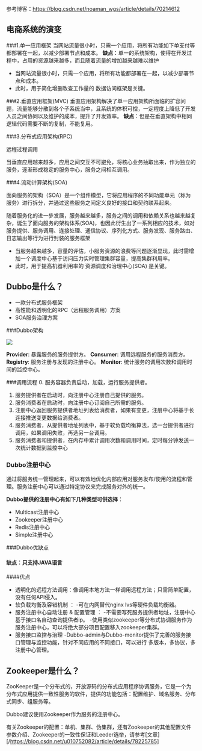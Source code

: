 参考博客：https://blog.csdn.net/noaman_wgs/article/details/70214612

## 电商系统的演变

###1.单一应用框架 
当网站流量很小时，只需一个应用，将所有功能如下单支付等都部署在一起，以减少部署节点和成本。 
**缺点**：单一的系统架构，使得在开发过程中，占用的资源越来越多，而且随着流量的增加越来越难以维护 

- 当网站流量很小时，只需一个应用，将所有功能都部署在一起，以减少部署节点和成本。
- 此时，用于简化增删改查工作量的 数据访问框架是关键。



###2.垂直应用框架(MVC) 
垂直应用架构解决了单一应用架构所面临的扩容问题，流量能够分散到各个子系统当中，且系统的体积可控，一定程度上降低了开发人员之间协同以及维护的成本，提升了开发效率。 
**缺点**：但是在垂直架构中相同逻辑代码需要不断的复制，不能复用。 

###3.分布式应用架构(RPC) 

远程过程调用

当垂直应用越来越多，应用之间交互不可避免，将核心业务抽取出来，作为独立的服务，逐渐形成稳定的服务中心，服务之间相互调用。 

###4.流动计算架构(SOA) 

面向服务的架构（SOA）是一个组件模型，它将应用程序的不同功能单元（称为服务）进行拆分，并通过这些服务之间定义良好的接口和契约联系起来。

随着服务化的进一步发展，服务越来越多，服务之间的调用和依赖关系也越来越复杂，诞生了面向服务的架构体系(SOA)，也因此衍生出了一系列相应的技术，如对服务提供、服务调用、连接处理、通信协议、序列化方式、服务发现、服务路由、日志输出等行为进行封装的服务框架

- 当服务越来越多，容量的评估，小服务资源的浪费等问题逐渐显现，此时需增加一个调度中心基于访问压力实时管理集群容量，提高集群利用率。
- 此时，用于提高机器利用率的 资源调度和治理中心(SOA) 是关键。

## Dubbo是什么？

- 一款分布式服务框架
- 高性能和透明化的RPC（远程服务调用）方案
- SOA服务治理方案

###Dubbo架构

![](https://3116004636-1256103796.cos.ap-guangzhou.myqcloud.com/Dubbo/Dubbo%E6%9E%B6%E6%9E%84.png)

**Provider**: 暴露服务的服务提供方。 
**Consumer**: 调用远程服务的服务消费方。 
**Registry**: 服务注册与发现的注册中心。 
**Monitor**: 统计服务的调用次数和调用时间的监控中心。

###调用流程 
0. 服务容器负责启动，加载，运行服务提供者。 
1. 服务提供者在启动时，向注册中心注册自己提供的服务。 
2. 服务消费者在启动时，向注册中心订阅自己所需的服务。 
3. 注册中心返回服务提供者地址列表给消费者，如果有变更，注册中心将基于长连接推送变更数据给消费者。 
4. 服务消费者，从提供者地址列表中，基于软负载均衡算法，选一台提供者进行调用，如果调用失败，再选另一台调用。 
5. 服务消费者和提供者，在内存中累计调用次数和调用时间，定时每分钟发送一次统计数据到监控中心

### Dubbo注册中心

通过将服务统一管理起来，可以有效地优化内部应用对服务发布/使用的流程和管理。服务注册中心可以通过特定协议来完成服务对外的统一。

**Dubbo提供的注册中心有如下几种类型可供选择**：

- Multicast注册中心
- Zookeeper注册中心
- Redis注册中心
- Simple注册中心

###Dubbo优缺点

#### 缺点：只支持JAVA语言

####优点

- 透明化的远程方法调用：像调用本地方法一样调用远程方法；只需简单配置，没有任何API侵入。
- 软负载均衡及容错机制 ：
  -可在内网替代nginx lvs等硬件负载均衡器。
- 服务注册中心自动注册 & 配置管理 ：
  -不需要写死服务提供者地址，注册中心基于接口名自动查询提供者ip。 
  -使用类似zookeeper等分布式协调服务作为服务注册中心，可以将绝大部分项目配置移入zookeeper集群。
- 服务接口监控与治理 
  -Dubbo-admin与Dubbo-monitor提供了完善的服务接口管理与监控功能，针对不同应用的不同接口，可以进行 多版本，多协议，多注册中心管理。

## Zookeeper是什么？

ZooKeeper是一个分布式的，开放源码的分布式应用程序协调服务，它是一个为分布式应用提供一致性服务的软件，提供的功能包括：配置维护、域名服务、分布式同步、组服务等。

Dubbo建议使用Zookeeper作为服务的注册中心。



有关Zookeeper的配置：单机、集群、伪集群，还有Zookeeper的其他配置文件参数介绍、Zookeeper的一致性保证和Leeder选举，请参考[文章][/https://blog.csdn.net/u010752082/article/details/78225785]

